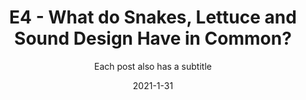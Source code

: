 ---
layout: post
subtitle: Each post also has a subtitle
gh-repo: daattali/beautiful-jekyll
gh-badge: [star, fork, follow]
tags: [test]
comments: true


title:  "E4 - What do Snakes, Lettuce and Sound Design Have in Common?"
summary: "
Brought to you by Kotek and IN1T, a new episode every Sunday around noon PST. Today's episode was recorded live this morning on Kotek's Twitch channel. Come say hello at our discord: https://fkthry.com

Video Version:
https://youtu.be/_a__1SF1Fik


Fkthry
https://www.instagram.com/fkthry/

Kotek
https://www.instagram.com/kotek_music/
https://www.facebook.com/Kotekmusic
https://twitter.com/Kotek_Music
https://soundcloud.com/kotekmusic
https://www.twitch.tv/kotekmusic

IN1T
https://www.instagram.com/in1t.music/
https://www.facebook.com/in1t.sh
https://twitter.com/in1t_
https://soundcloud.com/in1t
https://www.twitch.tv/in1tmusic
"
date:   2021-1-31
categories: podcast
tags:
- tagone : Electronic Music
- tagtwo
- tagthree
permalink: /4/
image: /assets/img/e4.png
podcast_link: "https://f000.backblazeb2.com/file/fktpod/e4.mp3"
podcast_file_size: "63.1 MB"
podcast_duration: "1:07:32"
podcast_length: "13654375"
podcast_guid: ?p=4
---